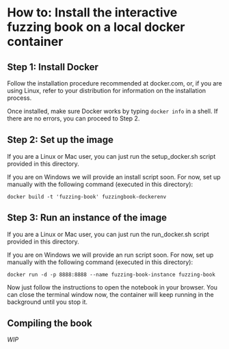 # How to: Install the interactive fuzzing book on a local docker container

## Step 1: Install Docker
Follow the installation procedure recommended at docker.com, or, if you are using Linux, refer to your distribution for information on the installation process.

Once installed, make sure Docker works by typing `docker info` in a shell. If there are no errors, you can proceed to Step 2.

## Step 2: Set up the image
If you are a Linux or Mac user, you can just run the setup_docker.sh script provided in this directory.

If you are on Windows we will provide an install script soon. For now, set up manually with the following command (executed in this directory):

`docker build -t 'fuzzing-book' fuzzingbook-dockerenv`

## Step 3: Run an instance of the image
If you are a Linux or Mac user, you can just run the run_docker.sh script provided in this directory.

If you are on Windows we will provide an run script soon. For now, set up manually with the following command (executed in this directory):

`docker run -d -p 8888:8888 --name fuzzing-book-instance fuzzing-book`

Now just follow the instructions to open the notebook in your browser. You can close the terminal window now, the container will keep running in the background until you stop it.

## Compiling the book
*WIP*